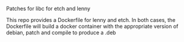 Patches for libc for etch and lenny

This repo provides a Dockerfile for lenny and etch.
In both cases, the Dockerfile will build a docker container with the appropriate version of debian, patch and compile to produce a .deb
